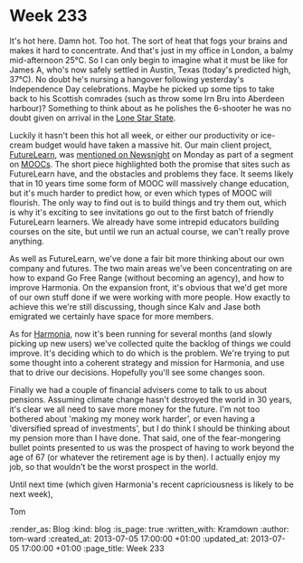 Week 233
========

It's hot here.  Damn hot.  Too hot.  The sort of heat that fogs your brains and makes it hard to concentrate.  And that's just in my office in London, a balmy mid-afternoon 25°C.  So I can only begin to imagine what it must be like for James A, who's now safely settled in Austin, Texas (today's predicted high, 37°C).  No doubt he's nursing a hangover following yesterday's Independence Day celebrations.  Maybe he picked up some tips to take back to his Scottish comrades (such as throw some Irn Bru into Aberdeen harbour)?  Something to think about as he polishes the 6-shooter he was no doubt given on arrival in the [Lone Star State](http://www.youtube.com/watch?v=s5KDlLZq2cU).

Luckily it hasn't been this hot all week, or either our productivity or ice-cream budget would have taken a massive hit.  Our main client project, [FutureLearn](https://futurelearn.com), was [mentioned on Newsnight](http://www.bbc.co.uk/news/education-23069542) on Monday as part of a segment on [MOOCs](http://en.wikipedia.org/wiki/Massive_open_online_course).  The short piece highlighted both the promise that sites such as FutureLearn have, and the obstacles and problems they face.  It seems likely that in 10 years time some form of MOOC will massively change education, but it's much harder to predict how, or even which types of MOOC will flourish.  The only way to find out is to build things and try them out, which is why it's exciting to see invitations go out to the first batch of friendly FutureLearn learners.  We already have some intrepid educators building courses on the site, but until we run an actual course, we can't really prove anything.

As well as FutureLearn, we've done a fair bit more thinking about our own company and futures.  The two main areas we've been concentrating on are how to expand Go Free Range (without becoming an agency), and how to improve Harmonia.
On the expansion front, it's obvious that we'd get more of our own stuff done if we were working with more people.  How exactly to achieve this we're still discussing, though since Kalv and Jase both emigrated we certainly have space for more members.

As for [Harmonia](https://harmonia.io), now it's been running for several months (and slowly picking up new users) we've collected quite the backlog of things we could improve.  It's deciding which to do which is the problem.  We're trying to put some thought into a coherent strategy and mission for Harmonia, and use that to drive our decisions.  Hopefully you'll see some changes soon.

Finally we had a couple of financial advisers come to talk to us about pensions.  Assuming climate change hasn't destroyed the world in 30 years, it's clear we all need to save more money for the future.  I'm not too bothered about 'making my money work harder', or even having a 'diversified spread of investments', but I do think I should be thinking about my pension more than I have done.  That said, one of the fear-mongering bullet points presented to us was the prospect of having to work beyond the age of 67 (or whatever the retirement age is by then).  I actually enjoy my job, so that wouldn't be the worst prospect in the world.

Until next time (which given Harmonia's recent capriciousness is likely to be next week),

Tom

:render_as: Blog
:kind: blog
:is_page: true
:written_with: Kramdown
:author: tom-ward
:created_at: 2013-07-05 17:00:00 +01:00
:updated_at: 2013-07-05 17:00:00 +01:00
:page_title: Week 233
